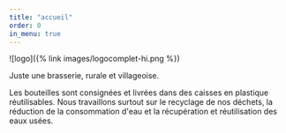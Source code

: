 ```yaml
---
title: "accueil"
order: 0
in_menu: true
---
```

![logo]({% link images/logocomplet-hi.png %})

  
  
  

Juste une brasserie, rurale et villageoise.

  
Les bouteilles sont consignées et livrées dans des caisses en plastique réutilisables. Nous travaillons surtout sur le recyclage de nos déchets, la réduction de la consommation d'eau et la récupération et réutilisation des eaux usées. 